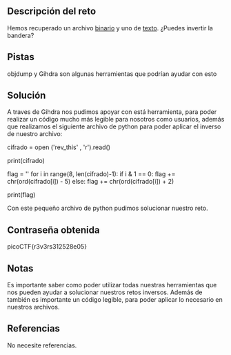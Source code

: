 ## Descripción del reto
Hemos recuperado un archivo [binario](https://jupiter.challenges.picoctf.org/static/48babf8f8c4c6b8baf336680ea5b9ddf/rev) y uno de [texto](https://jupiter.challenges.picoctf.org/static/48babf8f8c4c6b8baf336680ea5b9ddf/rev_this). ¿Puedes invertir la bandera?
## Pistas 
objdump y Gihdra son algunas herramientas que podrían ayudar con esto

## Solución 
A traves de Gihdra nos pudimos apoyar con está herramienta, para poder realizar un código mucho más legible para nosotros como usuarios, además que realizamos el siguiente archivo de python para poder aplicar el inverso de nuestro archivo:

cifrado = open ('rev_this' , 'r').read()

print(cifrado)

flag = ''
for i in  range(8, len(cifrado)-1):
       if  i & 1 == 0: 
                flag += chr(ord(cifrado[i]) - 5)
       else:
               flag += chr(ord(cifrado[i]) + 2)

print(flag)

Con este pequeño archivo de python pudimos solucionar nuestro reto.

## Contraseña obtenida 
picoCTF{r3v3rs312528e05}
## Notas 
Es importante saber como poder utilizar todas nuestras herramientas que nos pueden ayudar a solucionar nuestros retos inversos. Además de también es importante un código legible, para poder aplicar lo necesario en nuestros archivos.
## Referencias
No necesite referencias.